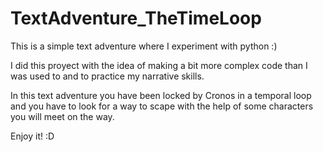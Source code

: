 # TextAdventure_TheTimeLoop
This is a simple text adventure where I experiment with python :)

I did this proyect with the idea of making a bit more complex code than I was used to and to practice my narrative skills.

In this text adventure you have been locked by Cronos in a temporal loop and you have to look for a way to scape with the help of
some characters you will meet on the way.

Enjoy it! :D
